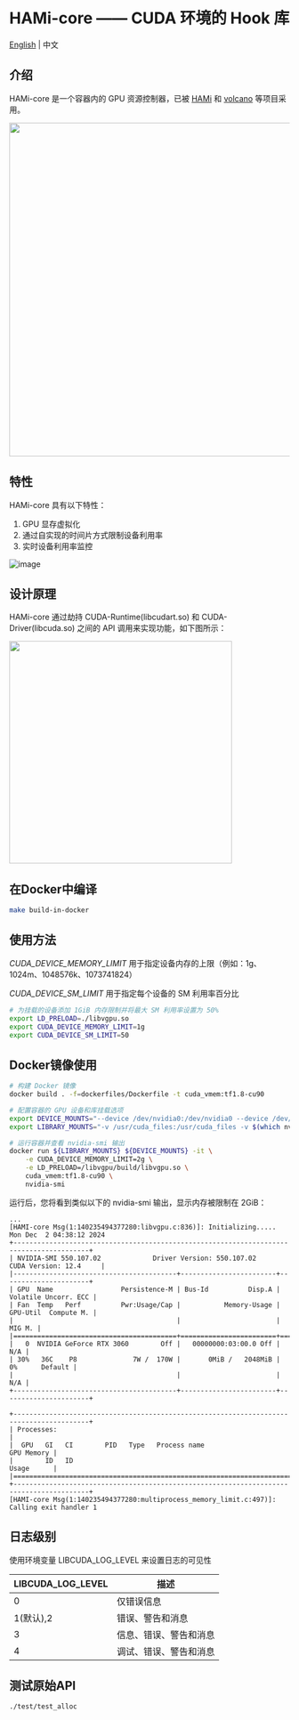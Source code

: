 # HAMi-core —— CUDA 环境的 Hook 库

[English](README.md) | 中文

## 介绍

HAMi-core 是一个容器内的 GPU 资源控制器，已被 [HAMi](https://github.com/Project-HAMi/HAMi) 和 [volcano](https://github.com/volcano-sh/devices) 等项目采用。

<img src="./docs/images/hami-arch.png" width = "600" /> 

## 特性

HAMi-core 具有以下特性：
1. GPU 显存虚拟化
2. 通过自实现的时间片方式限制设备利用率
3. 实时设备利用率监控

![image](docs/images/sample_nvidia-smi.png)

## 设计原理

HAMi-core 通过劫持 CUDA-Runtime(libcudart.so) 和 CUDA-Driver(libcuda.so) 之间的 API 调用来实现功能，如下图所示：

<img src="./docs/images/hami-core-position.png" width = "400" />

## 在Docker中编译

```bash
make build-in-docker
```

## 使用方法

_CUDA_DEVICE_MEMORY_LIMIT_ 用于指定设备内存的上限（例如：1g、1024m、1048576k、1073741824）

_CUDA_DEVICE_SM_LIMIT_ 用于指定每个设备的 SM 利用率百分比

```bash
# 为挂载的设备添加 1GiB 内存限制并将最大 SM 利用率设置为 50%
export LD_PRELOAD=./libvgpu.so
export CUDA_DEVICE_MEMORY_LIMIT=1g
export CUDA_DEVICE_SM_LIMIT=50
```

## Docker镜像使用

```bash
# 构建 Docker 镜像
docker build . -f=dockerfiles/Dockerfile -t cuda_vmem:tf1.8-cu90

# 配置容器的 GPU 设备和库挂载选项
export DEVICE_MOUNTS="--device /dev/nvidia0:/dev/nvidia0 --device /dev/nvidia-uvm:/dev/nvidia-uvm --device /dev/nvidiactl:/dev/nvidiactl"
export LIBRARY_MOUNTS="-v /usr/cuda_files:/usr/cuda_files -v $(which nvidia-smi):/bin/nvidia-smi"

# 运行容器并查看 nvidia-smi 输出
docker run ${LIBRARY_MOUNTS} ${DEVICE_MOUNTS} -it \
    -e CUDA_DEVICE_MEMORY_LIMIT=2g \
    -e LD_PRELOAD=/libvgpu/build/libvgpu.so \
    cuda_vmem:tf1.8-cu90 \
    nvidia-smi
```

运行后，您将看到类似以下的 nvidia-smi 输出，显示内存被限制在 2GiB：

```
...
[HAMI-core Msg(1:140235494377280:libvgpu.c:836)]: Initializing.....
Mon Dec  2 04:38:12 2024
+-----------------------------------------------------------------------------------------+
| NVIDIA-SMI 550.107.02             Driver Version: 550.107.02     CUDA Version: 12.4     |
|-----------------------------------------+------------------------+----------------------+
| GPU  Name                 Persistence-M | Bus-Id          Disp.A | Volatile Uncorr. ECC |
| Fan  Temp   Perf          Pwr:Usage/Cap |           Memory-Usage | GPU-Util  Compute M. |
|                                         |                        |               MIG M. |
|=========================================+========================+======================|
|   0  NVIDIA GeForce RTX 3060        Off |   00000000:03:00.0 Off |                  N/A |
| 30%   36C    P8              7W /  170W |       0MiB /   2048MiB |      0%      Default |
|                                         |                        |                  N/A |
+-----------------------------------------+------------------------+----------------------+

+-----------------------------------------------------------------------------------------+
| Processes:                                                                              |
|  GPU   GI   CI        PID   Type   Process name                              GPU Memory |
|        ID   ID                                                               Usage      |
|=========================================================================================|
+-----------------------------------------------------------------------------------------+
[HAMI-core Msg(1:140235494377280:multiprocess_memory_limit.c:497)]: Calling exit handler 1
```

## 日志级别

使用环境变量 LIBCUDA_LOG_LEVEL 来设置日志的可见性

| LIBCUDA_LOG_LEVEL | 描述 |
| ----------------- | ----------- |
|  0          | 仅错误信息 |
|  1(默认),2   | 错误、警告和消息 |
|  3          | 信息、错误、警告和消息 |
|  4          | 调试、错误、警告和消息 |

## 测试原始API

```bash
./test/test_alloc
